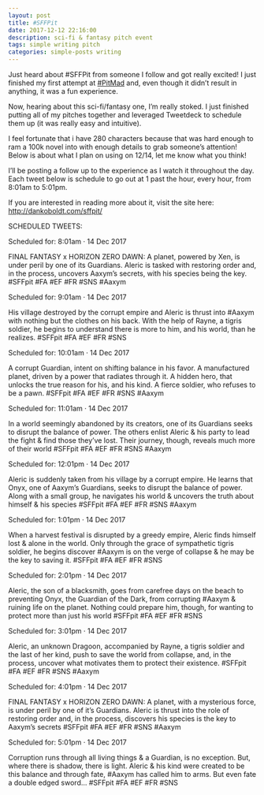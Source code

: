 ```yaml
---
layout: post
title: #SFFPit
date: 2017-12-12 22:16:00
description: sci-fi & fantasy pitch event
tags: simple writing pitch
categories: simple-posts writing
---
```



Just heard about #SFFPit from someone I follow and got really excited!  I just finished my first attempt at [#PitMad](/blog/2017/pitmad) and, even though it didn’t result in anything, it was a fun experience.

Now, hearing about this sci-fi/fantasy one, I’m really stoked.  I just finished putting all of my pitches together and leveraged Tweetdeck to schedule them up (it was really easy and intuitive).

I feel fortunate that i have 280 characters because that was hard enough to ram a 100k novel into with enough details to grab someone’s attention!  Below is about what I plan on using on 12/14, let me know what you think!

I’ll be posting a follow up to the experience as I watch it throughout the day.  Each tweet below is schedule to go out at 1 past the hour, every hour, from 8:01am to 5:01pm.

If you are interested in reading more about it, visit the site here: http://dankoboldt.com/sffpit/

SCHEDULED TWEETS:

Scheduled for:
8:01am · 14 Dec 2017

FINAL FANTASY x HORIZON ZERO DAWN: A planet, powered by Xen, is under peril by one of its Guardians. Aleric is tasked with restoring order and, in the process, uncovers Aaxym’s secrets, with his species being the key. #SFFpit #FA #EF #FR #SNS #Aaxym

Scheduled for:
9:01am · 14 Dec 2017

His village destroyed by the corrupt empire and Aleric is thrust into #Aaxym with nothing but the clothes on his back. With the help of Rayne, a tigris soldier, he begins to understand there is more to him, and his world, than he realizes. #SFFpit #FA #EF #FR #SNS

Scheduled for:
10:01am · 14 Dec 2017

A corrupt Guardian, intent on shifting balance in his favor. A manufactured planet, driven by a power that radiates through it. A hidden hero, that unlocks the true reason for his, and his kind. A fierce soldier, who refuses to be a pawn. #SFFpit #FA #EF #FR #SNS #Aaxym

Scheduled for:
11:01am · 14 Dec 2017

In a world seemingly abandoned by its creators, one of its Guardians seeks to disrupt the balance of power. The others enlist Aleric & his party to lead the fight & find those they’ve lost. Their journey, though, reveals much more of their world #SFFpit #FA #EF #FR #SNS #Aaxym

Scheduled for:
12:01pm · 14 Dec 2017

Aleric is suddenly taken from his village by a corrupt empire. He learns that Onyx, one of Aaxym’s Guardians, seeks to disrupt the balance of power. Along with a small group, he navigates his world & uncovers the truth about himself & his species #SFFpit #FA #EF #FR #SNS #Aaxym

Scheduled for:
1:01pm · 14 Dec 2017

When a harvest festival is disrupted by a greedy empire, Aleric finds himself lost & alone in the world. Only through the grace of sympathetic tigris soldier, he begins discover #Aaxym is on the verge of collapse & he may be the key to saving it. #SFFpit #FA #EF #FR #SNS

Scheduled for:
2:01pm · 14 Dec 2017

Aleric, the son of a blacksmith, goes from carefree days on the beach to preventing Onyx, the Guardian of the Dark, from corrupting #Aaxym & ruining life on the planet. Nothing could prepare him, though, for wanting to protect more than just his world #SFFpit #FA #EF #FR #SNS

Scheduled for:
3:01pm · 14 Dec 2017

Aleric, an unknown Dragoon, accompanied by Rayne, a tigris soldier and the last of her kind, push to save the world from collapse, and, in the process, uncover what motivates them to protect their existence. #SFFpit #FA #EF #FR #SNS #Aaxym

Scheduled for:
4:01pm · 14 Dec 2017

FINAL FANTASY x HORIZON ZERO DAWN: A planet, with a mysterious force, is under peril by one of it’s Guardians. Aleric is thrust into the role of restoring order and, in the process, discovers his species is the key to Aaxym’s secrets #SFFpit #FA #EF #FR #SNS #Aaxym

Scheduled for:
5:01pm · 14 Dec 2017

Corruption runs through all living things & a Guardian, is no exception. But, where there is shadow, there is light. Aleric & his kind were created to be this balance and through fate, #Aaxym has called him to arms. But even fate a double edged sword… #SFFpit #FA #EF #FR #SNS